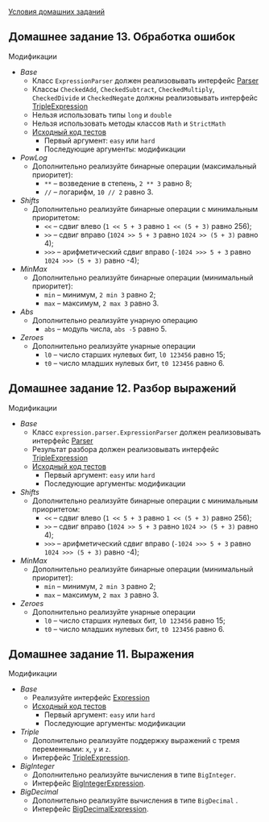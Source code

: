 [Условия домашних заданий](https://www.kgeorgiy.info/courses/prog-intro/homeworks.html)


## Домашнее задание 13. Обработка ошибок

Модификации
* *Base*
    * Класс `ExpressionParser` должен реализовывать интерфейс
      [Parser](java/expression/exceptions/Parser.java)
    * Классы `CheckedAdd`, `CheckedSubtract`, `CheckedMultiply`,
      `CheckedDivide` и `CheckedNegate` должны реализовывать интерфейс
      [TripleExpression](java/expression/TripleExpression.java)
    * Нельзя использовать типы `long` и `double`
    * Нельзя использовать методы классов `Math` и `StrictMath`
    * [Исходный код тестов](java/expression/exceptions/ExceptionsTest.java)
        * Первый аргумент: `easy` или `hard`
        * Последующие аргументы: модификации
* *PowLog* 
    * Дополнительно реализуйте бинарные операции (максимальный приоритет):
        * `**` – возведение в степень, `2 ** 3` равно 8;
        * `//` – логарифм, `10 // 2` равно 3.
* *Shifts* 
    * Дополнительно реализуйте бинарные операции с минимальным приоритетом:
        * `<<` – сдвиг влево (`1 << 5 + 3` равно `1 << (5 + 3)` равно 256);
        * `>>` – сдвиг вправо (`1024 >> 5 + 3` равно `1024 >> (5 + 3)` равно 4);
        * `>>>` – арифметический сдвиг вправо (`-1024 >>> 5 + 3` равно `1024 >>> (5 + 3)` равно -4);
* *MinMax* 
    * Дополнительно реализуйте бинарные операции (минимальный приоритет):
        * `min` – минимум, `2 min 3` равно 2;
        * `max` – максимум, `2 max 3` равно 3.
* *Abs* 
    * Дополнительно реализуйте унарную операцию
        * `abs` – модуль числа, `abs -5` равно 5.
* *Zeroes* 
    * Дополнительно реализуйте унарные операции
        * `l0` – число старших нулевых бит, `l0 123456` равно 15;
        * `t0` – число младших нулевых бит, `t0 123456` равно 6.


## Домашнее задание 12. Разбор выражений

Модификации
* *Base*
    * Класс `expression.parser.ExpressionParser` должен реализовывать интерфейс
      [Parser](java/expression/parser/Parser.java)
    * Результат разбора должен реализовывать интерфейс
      [TripleExpression](java/expression/TripleExpression.java)
    * [Исходный код тестов](java/expression/parser/ParserTest.java)
        * Первый аргумент: `easy` или `hard`
        * Последующие аргументы: модификации
* *Shifts* 
    * Дополнительно реализуйте бинарные операции с минимальным приоритетом:
        * `<<` – сдвиг влево (`1 << 5 + 3` равно `1 << (5 + 3)` равно 256);
        * `>>` – сдвиг вправо (`1024 >> 5 + 3` равно `1024 >> (5 + 3)` равно 4);
        * `>>>` – арифметический сдвиг вправо (`-1024 >>> 5 + 3` равно `1024 >>> (5 + 3)` равно -4);
* *MinMax* 
    * Дополнительно реализуйте бинарные операции (минимальный приоритет):
        * `min` – минимум, `2 min 3` равно 2;
        * `max` – максимум, `2 max 3` равно 3.
* *Zeroes* 
    * Дополнительно реализуйте унарные операции
        * `l0` – число старших нулевых бит, `l0 123456` равно 15;
        * `t0` – число младших нулевых бит, `t0 123456` равно 6.


## Домашнее задание 11. Выражения

Модификации
* *Base*
    * Реализуйте интерфейс [Expression](java/expression/Expression.java)
    * [Исходный код тестов](java/expression/ExpressionTest.java)
        * Первый аргумент: `easy` или `hard`
        * Последующие аргументы: модификации
* *Triple* 
    * Дополнительно реализуйте поддержку выражений с тремя переменными: `x`, `y` и `z`.
    * Интерфейс [TripleExpression](java/expression/TripleExpression.java).
* *BigInteger* 
    * Дополнительно реализуйте вычисления в типе `BigInteger`.
    * Интерфейс [BigIntegerExpression](java/expression/BigIntegerExpression.java).
* *BigDecimal*
    * Дополнительно реализуйте вычисления в типе `BigDecimal` .
    * Интерфейс [BigDecimalExpression](java/expression/BigDecimalExpression.java).
